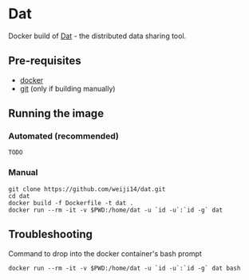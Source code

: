 # Dat

Docker build of [Dat](https://github.com/datproject/dat) - the distributed data sharing tool.

## Pre-requisites

- [docker](https://www.docker.com/)
- [git](https://git-scm.com/) (only if building manually)

## Running the image

### Automated (recommended)

    TODO

### Manual

    git clone https://github.com/weiji14/dat.git
    cd dat
    docker build -f Dockerfile -t dat .
    docker run --rm -it -v $PWD:/home/dat -u `id -u`:`id -g` dat

## Troubleshooting

Command to drop into the docker container's bash prompt

    docker run --rm -it -v $PWD:/home/dat -u `id -u`:`id -g` dat bash
